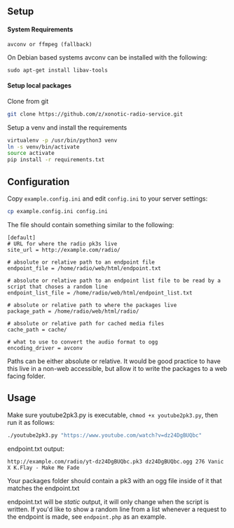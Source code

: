 ## Setup

#### System Requirements

```
avconv or ffmpeg (fallback)
```

On Debian based systems avconv can be installed with the following:

```
sudo apt-get install libav-tools
```


#### Setup local packages

Clone from git

```bash
git clone https://github.com/z/xonotic-radio-service.git
```

Setup a venv and install the requirements

```bash
virtualenv -p /usr/bin/python3 venv
ln -s venv/bin/activate
source activate
pip install -r requirements.txt
```

## Configuration

Copy `example.config.ini` and edit `config.ini` to your server settings:

```bash
cp example.config.ini config.ini
```

The file should contain something similar to the following:

```
[default]
# URL for where the radio pk3s live
site_url = http://example.com/radio/

# absolute or relative path to an endpoint file
endpoint_file = /home/radio/web/html/endpoint.txt

# absolute or relative path to an endpoint list file to be read by a script that choses a random line
endpoint_list_file = /home/radio/web/html/endpoint_list.txt

# absolute or relative path to where the packages live
package_path = /home/radio/web/html/radio/

# absolute or relative path for cached media files
cache_path = cache/

# what to use to convert the audio format to ogg
encoding_driver = avconv
```

Paths can be either absolute or relative. It would be good practice to have this live in a non-web accessible, but allow it to write the packages to a web facing folder.

## Usage

Make sure youtube2pk3.py is executable, `chmod +x youtube2pk3.py`, then run it as follows:


```bash
./youtube2pk3.py "https://www.youtube.com/watch?v=dz24DgBUQbc"
```

endpoint.txt output:


```
http://example.com/radio/yt-dz24DgBUQbc.pk3 dz24DgBUQbc.ogg 276 Vanic X K.Flay - Make Me Fade
```

Your packages folder should contain a pk3 with an ogg file inside of it that matches the endpoint.txt

endpoint.txt will be *static* output, it will only change when the script is written. If you'd like to show a random line from a list whenever a request to the endpoint is made, see `endpoint.php` as an example.
